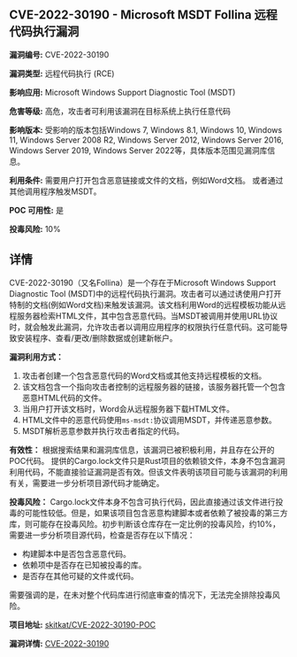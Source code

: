## CVE-2022-30190 - Microsoft MSDT Follina 远程代码执行漏洞

**漏洞编号:** CVE-2022-30190

**漏洞类型:** 远程代码执行 (RCE)

**影响应用:** Microsoft Windows Support Diagnostic Tool (MSDT)

**危害等级:** 高危，攻击者可利用该漏洞在目标系统上执行任意代码

**影响版本:** 受影响的版本包括Windows 7, Windows 8.1, Windows 10, Windows 11, Windows Server 2008 R2, Windows Server 2012, Windows Server 2016, Windows Server 2019, Windows Server 2022等，具体版本范围见漏洞库信息。

**利用条件:** 需要用户打开包含恶意链接或文件的文档，例如Word文档。 或者通过其他调用程序触发MSDT。

**POC 可用性:** 是

**投毒风险:** 10%

## 详情

CVE-2022-30190（又名Follina）是一个存在于Microsoft Windows Support Diagnostic Tool (MSDT)中的远程代码执行漏洞。攻击者可以通过诱使用户打开特制的文档(例如Word文档)来触发该漏洞。该文档利用Word的远程模板功能从远程服务器检索HTML文件，其中包含恶意代码。当MSDT被调用并使用URL协议时，就会触发此漏洞，允许攻击者以调用应用程序的权限执行任意代码。这可能导致安装程序、查看/更改/删除数据或创建新帐户。

**漏洞利用方式：**
1.  攻击者创建一个包含恶意代码的Word文档或其他支持远程模板的文档。
2.  该文档包含一个指向攻击者控制的远程服务器的链接，该服务器托管一个包含恶意HTML代码的文件。
3.  当用户打开该文档时，Word会从远程服务器下载HTML文件。
4.  HTML文件中的恶意代码使用`ms-msdt:`协议调用MSDT，并传递恶意参数。
5.  MSDT解析恶意参数并执行攻击者指定的代码。

**有效性：**
根据搜索结果和漏洞库信息，该漏洞已被积极利用，并且存在公开的POC代码。
提供的Cargo.lock文件只是Rust项目的依赖锁文件，本身不包含漏洞利用代码，不能直接验证漏洞是否有效。但该文件表明该项目可能与该漏洞的利用有关，需要进一步分析项目源代码才能确定。

**投毒风险：**
Cargo.lock文件本身不包含可执行代码，因此直接通过该文件进行投毒的可能性较低。但是，如果该项目包含恶意构建脚本或者依赖了被投毒的第三方库，则可能存在投毒风险。初步判断该仓库存在一定比例的投毒风险，约10%，需要进一步分析项目源代码，检查是否存在以下情况：
*   构建脚本中是否包含恶意代码。
*   依赖项中是否存在已知被投毒的库。
*   是否存在其他可疑的文件或代码。

需要强调的是，在未对整个代码库进行彻底审查的情况下，无法完全排除投毒风险。

**项目地址:** [skitkat/CVE-2022-30190-POC](https://github.com/skitkat/CVE-2022-30190-POC)

**漏洞详情:** [CVE-2022-30190](https://nvd.nist.gov/vuln/detail/CVE-2022-30190)